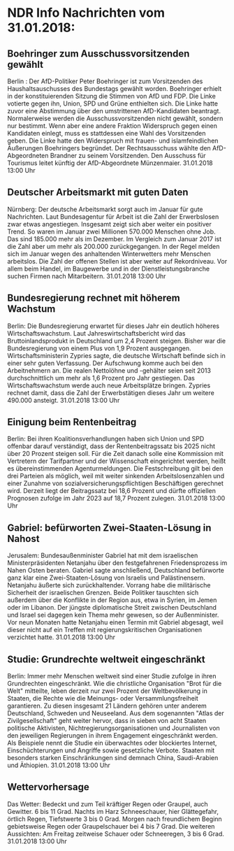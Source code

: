 # NDR Info Nachrichten vom 31.01.2018:


## Boehringer zum Ausschussvorsitzenden gewählt
Berlin : Der AfD-Politiker Peter Boehringer ist zum Vorsitzenden des Haushaltsauschusses des Bundestags gewählt worden. Boehringer erhielt in der konstituierenden Sitzung die Stimmen von AfD und FDP. Die Linke votierte gegen ihn, Union, SPD und Grüne enthielten sich. Die Linke hatte zuvor eine Abstimmung über den umstrittenen AfD-Kandidaten beantragt. Normalerweise werden die Ausschussvorsitzenden nicht gewählt, sondern nur bestimmt. Wenn aber eine andere Fraktion Widerspruch gegen einen Kandidaten einlegt, muss es stattdessen eine Wahl des Vorsitzenden geben. Die Linke hatte den Widerspruch mit frauen- und islamfeindlichen Äußerungen Boehringers begründet. Der Rechtsausschuss wählte den AfD-Abgeordneten Brandner zu seinem Vorsitzenden. Den Ausschuss für Tourismus leitet künftig der AfD-Abgeordnete Münzenmaier. 31.01.2018 13:00 Uhr 

## Deutscher Arbeitsmarkt mit guten Daten
Nürnberg: Der deutsche Arbeitsmarkt sorgt auch im Januar für gute Nachrichten. Laut Bundesagentur für Arbeit ist die Zahl der Erwerbslosen zwar etwas angestiegen. Insgesamt zeigt sich aber weiter ein positiver Trend. So waren im Januar zwei Millionen 570.000 Menschen ohne Job. Das sind 185.000 mehr als im Dezember. Im Vergleich zum Januar 2017 ist die Zahl aber um mehr als 200.000 zurückgegangen. In der Regel melden sich im Januar wegen des anhaltenden Winterwetters mehr Menschen arbeitslos. Die Zahl der offenen Stellen ist aber weiter auf Rekordniveau. Vor allem beim Handel, im Baugewerbe und in der Dienstleistungsbranche suchen Firmen nach Mitarbeitern. 31.01.2018 13:00 Uhr 

## Bundesregierung rechnet mit höherem Wachstum
Berlin: Die Bundesregierung erwartet für dieses Jahr ein deutlich höheres Wirtschaftswachstum. Laut Jahreswirtschaftsbericht wird das Bruttoinlandsprodukt in Deutschland um 2,4 Prozent steigen. Bisher war die Bundesregierung von einem Plus von 1,9 Prozent ausgegangen. Wirtschaftsministerin Zypries sagte, die deutsche Wirtschaft befinde sich in einer sehr guten Verfassung. Der Aufschwung komme auch bei den Arbeitnehmern an. Die realen Nettolöhne und -gehälter seien seit 2013 durchschnittlich um mehr als 1,6 Prozent pro Jahr gestiegen. Das Wirtschaftswachstum werde auch neue Arbeitsplätze bringen. Zypries rechnet damit, dass die Zahl der Erwerbstätigen dieses Jahr um weitere 490.000 ansteigt. 31.01.2018 13:00 Uhr 

## Einigung beim Rentenbeitrag
Berlin: Bei ihren Koalitionsverhandlungen haben sich Union und SPD offenbar darauf verständigt, dass der Rentenbeitragssatz bis 2025 nicht über 20 Prozent steigen soll. Für die Zeit danach solle eine Kommission mit Vertretern der Tarifpartner und der Wissenschaft eingerichtet werden, heißt es übereinstimmenden Agenturmeldungen. Die Festschreibung gilt bei den drei Parteien als möglich, weil mit weiter sinkenden Arbeitslosenzahlen und einer Zunahme von sozialversicherungspflichtigen Beschäftigen gerechnet wird. Derzeit liegt der Beitragssatz bei 18,6 Prozent und dürfte offiziellen Prognosen zufolge im Jahr 2023 auf 18,7 Prozent zulegen. 31.01.2018 13:00 Uhr 

## Gabriel: befürworten Zwei-Staaten-Lösung in Nahost
Jerusalem: Bundesaußenminister Gabriel hat mit dem israelischen Ministerpräsidenten Netanjahu über den festgefahrenen Friedensprozess im Nahen Osten beraten. Gabriel sagte anschließend, Deutschland befürworte ganz klar eine Zwei-Staaten-Lösung von Israelis und Palästinensern. Netanjahu äußerte sich zurückhaltender. Vorrang habe die militärische Sicherheit der israelischen Grenzen. Beide Politiker tauschten sich außerdem über die Konflikte in der Region aus, etwa in Syrien, im Jemen oder im Libanon. Der jüngste diplomatische Streit zwischen Deutschland und Israel sei dagegen kein Thema mehr gewesen, so der Außenminister. Vor neun Monaten hatte Netanjahu einen Termin mit Gabriel abgesagt, weil dieser nicht auf ein Treffen mit regierungskritischen Organisationen verzichtet hatte. 31.01.2018 13:00 Uhr 

## Studie: Grundrechte weltweit eingeschränkt
Berlin: Immer mehr Menschen weltweit sind einer Studie zufolge in ihren Grundrechten eingeschränkt. Wie die christliche Organisation "Brot für die Welt" mitteilte, leben derzeit nur zwei Prozent der Weltbevölkerung in Staaten, die Rechte wie die Meinungs- oder Versammlungsfreiheit garantieren. Zu diesen insgesamt 21 Ländern gehören unter anderem Deutschland, Schweden und Neuseeland. Aus dem sogenannten "Atlas der Zivilgesellschaft" geht weiter hervor, dass in sieben von acht Staaten politische Aktivisten, Nichtregierungsorganisationen und Journalisten von den jeweiligen Regierungen in ihrem Engagement eingeschränkt werden. Als Beispiele nennt die Studie ein überwachtes oder blockiertes Internet, Einschüchterungen und Angriffe sowie gesetzliche Verbote. Staaten mit besonders starken Einschränkungen sind demnach China, Saudi-Arabien und Äthiopien. 31.01.2018 13:00 Uhr 

## Wettervorhersage
Das Wetter:
Bedeckt und zum Teil kräftiger Regen oder Graupel, auch Gewitter. 6 bis 11 Grad. Nachts im Harz Schneeschauer, hier Glättegefahr, örtlich Regen, Tiefstwerte 3 bis 0 Grad. Morgen nach freundlichem Beginn gebietsweise Regen oder Graupelschauer bei 4 bis 7 Grad. Die weiteren Aussichten: Am Freitag zeitweise Schauer oder Schneeregen,  3 bis 6 Grad. 31.01.2018 13:00 Uhr 
